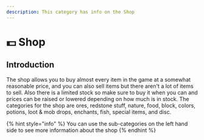 ```yaml
---
description: This category has info on the Shop
---
```


# 💵 Shop

## Introduction

The shop allows you to buy almost every item in the game at a somewhat reasonable price, and you can also sell items but there aren't a lot of items to sell. Also there is a limited stock so make sure to buy it when you can and prices can be raised or lowered depending on how much is in stock. The categories for the shop are ores, redstone stuff, nature, food, block, colors, potions, loot & mob drops, enchants, fish, special items, and disc.


{% hint style="info" %}
You can use the sub-categories on the left hand side to see more information about the shop
{% endhint %}
